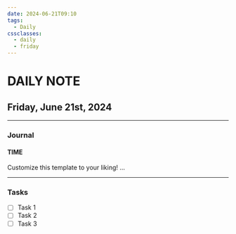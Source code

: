 ```yaml
---
date: 2024-06-21T09:10
tags:
  - Daily
cssclasses:
  - daily
  - friday
---
```

# DAILY NOTE
## Friday, June 21st, 2024
***
### Journal
#### TIME
Customize this template to your liking!
...
***
### Tasks
- [ ] Task 1
- [ ] Task 2
- [ ] Task 3